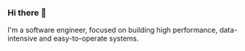### Hi there :wave:

I'm a software engineer, focused on building high performance, data-intensive and easy-to-operate systems.
